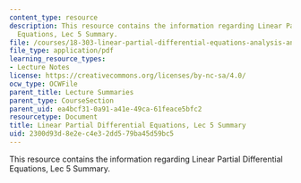 ```yaml
---
content_type: resource
description: This resource contains the information regarding Linear Partial Differential
  Equations, Lec 5 Summary.
file: /courses/18-303-linear-partial-differential-equations-analysis-and-numerics-fall-2014/2300d93d8e2ec4e32dd579ba45d59bc5_MIT18_303F14_Lecture5.pdf
file_type: application/pdf
learning_resource_types:
- Lecture Notes
license: https://creativecommons.org/licenses/by-nc-sa/4.0/
ocw_type: OCWFile
parent_title: Lecture Summaries
parent_type: CourseSection
parent_uid: ea4bcf31-0a91-a41e-49ca-61feace5bfc2
resourcetype: Document
title: Linear Partial Differential Equations, Lec 5 Summary
uid: 2300d93d-8e2e-c4e3-2dd5-79ba45d59bc5
---
```

This resource contains the information regarding Linear Partial Differential Equations, Lec 5 Summary.